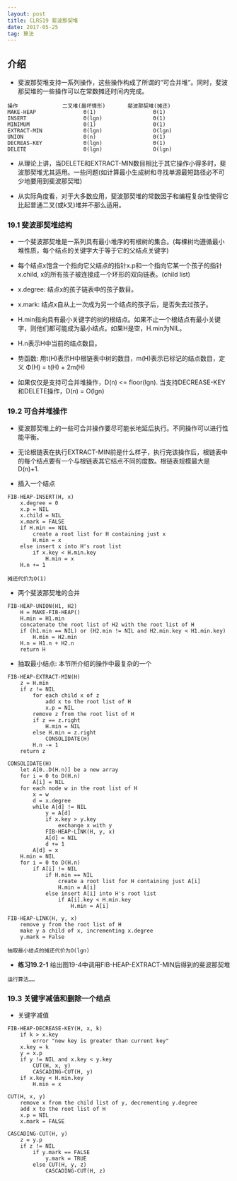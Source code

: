 ```yaml
---
layout: post
title: CLRS19 斐波那契堆
date: 2017-05-25
tag: 算法
---   
```


## 介绍

* 斐波那契堆支持一系列操作，这些操作构成了所谓的“可合并堆”。同时，斐波那契堆的一些操作可以在常数摊还时间内完成。

```
操作              二叉堆(最坏情形)       斐波那契堆(摊还)
MAKE-HEAP               Θ(1)                  Θ(1)
INSERT                  Θ(lgn)                Θ(1)
MINIMUM                 Θ(1)                  Θ(1)
EXTRACT-MIN             Θ(lgn)                O(lgn)
UNION                   Θ(n)                  Θ(1)
DECREAS-KEY             Θ(lgn)                Θ(1)
DELETE                  Θ(lgn)                O(lgn)
```

* 从理论上讲，当DELETE和EXTRACT-MIN数目相比于其它操作小得多时，斐波那契堆尤其适用。一些问题(如计算最小生成树和寻找单源最短路径必不可少地要用到斐波那契堆)

* 从实际角度看，对于大多数应用，斐波那契堆的常数因子和编程复杂性使得它比起普通二叉(或k叉)堆并不那么适用。

### 19.1 斐波那契堆结构

* 一个斐波那契堆是一系列具有最小堆序的有根树的集合。(每棵树均遵循最小堆性质，每个结点的关键字大于等于它的父结点关键字)

* 每个结点x饱含一个指向它父结点的指针x.p和一个指向它某一个孩子的指针x.child, x的所有孩子被连接成一个环形的双向链表。(child list)

* x.degree: 结点x的孩子链表中的孩子数目。

* x.mark: 结点x自从上一次成为另一个结点的孩子后，是否失去过孩子。

* H.min指向具有最小关键字的树的根结点。如果不止一个根结点有最小关键字，则他们都可能成为最小结点。如果H是空，H.min为NIL。

* H.n表示H中当前的结点数目。

* 势函数: 用t(H)表示H中根链表中树的数目，m(H)表示已标记的结点数目，定义 Φ(H) = t(H) + 2m(H)

* 如果仅仅是支持可合并堆操作，D(n) <= floor(lgn). 当支持DECREASE-KEY和DELETE操作，D(n) = O(lgn)

### 19.2 可合并堆操作

* 斐波那契堆上的一些可合并操作要尽可能长地延后执行。不同操作可以进行性能平衡。

* 无论根链表在执行EXTRACT-MIN前是什么样子，执行完该操作后，根链表中的每个结点要有一个与根链表其它结点不同的度数。根链表规模最大是D(n)+1.

* 插入一个结点

```
FIB-HEAP-INSERT(H, x)
    x.degree = 0
    x.p = NIL
    x.child = NIL
    x.mark = FALSE
    if H.min == NIL
        create a root list for H containing just x
        H.min = x
    else insert x into H's root list
        if x.key < H.min.key
            H.min = x
    H.n += 1

摊还代价为O(1)
```

* 两个斐波那契堆的合并

```
FIB-HEAP-UNION(H1, H2)
    H = MAKE-FIB-HEAP()
    H.min = H1.min
    concatenate the root list of H2 with the root list of H
    if (h1.min == NIL) or (H2.min != NIL and H2.min.key < H1.min.key)
        H.min = H2.min
    H.n = H1.n + H2.n
    return H
```

* 抽取最小结点: 本节所介绍的操作中最复杂的一个

```
FIB-HEAP-EXTRACT-MIN(H)
    z = H.min
    if z != NIL
        for each child x of z
            add x to the root list of H
            x.p = NIL
        remove z from the root list of H
        if z == z.right
            H.min = NIL
        else H.min = z.right
            CONSOLIDATE(H)
        H.n -= 1
    return z

CONSOLIDATE(H)
    let A[0..D(H.n)] be a new array
    for i = 0 to D(H.n)
        A[i] = NIL
    for each node w in the root list of H
        x = w
        d = x.degree
        while A[d] != NIL
            y = A[d]
            if x.key > y.key
                exchange x with y
            FIB-HEAP-LINK(H, y, x)
            A[d] = NIL
            d += 1
        A[d] = x
    H.min = NIL
    for i = 0 to D(H.n)
        if A[i] != NIL
            if H.min == NIL
                create a root list for H containing just A[i]
                H.min = A[i]
            else insert A[i] into H's root list
                if A[i].key < H.min.key
                    H.min = A[i]

FIB-HEAP-LINK(H, y, x)
    remove y from the root list of H
    make y a child of x, incrementing x.degree
    y.mark = False

抽取最小结点的摊还代价为O(lgn)
```

* **练习19.2-1** 给出图19-4中调用FIB-HEAP-EXTRACT-MIN后得到的斐波那契堆

```
运行算法……
```

### 19.3 关键字减值和删除一个结点

* 关键字减值

```
FIB-HEAP-DECREASE-KEY(H, x, k)
    if k > x.key
        error "new key is greater than current key"
    x.key = k
    y = x.p
    if y != NIL and x.key < y.key
        CUT(H, x, y)
        CASCADING-CUT(H, y)
    if x.key < H.min.key
        H.min = x

CUT(H, x, y)
    remove x from the child list of y, decrementing y.degree
    add x to the root list of H
    x.p = NIL
    x.mark = FALSE

CASCADING-CUT(H, y)
    z = y.p
    if z != NIL
        if y.mark == FALSE
            y.mark = TRUE
        else CUT(H, y, z)
            CASCADING-CUT(H, z)
```